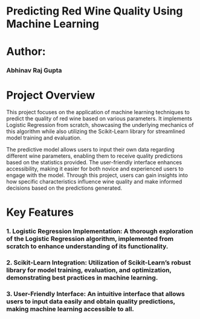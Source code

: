 # Predicting Red Wine Quality Using Machine Learning

# Author:
### Abhinav Raj Gupta

# Project Overview
This project focuses on the application of machine learning techniques to predict the quality of red wine based on various parameters. It implements Logistic Regression from scratch, showcasing the underlying mechanics of this algorithm while also utilizing the Scikit-Learn library for streamlined model training and evaluation.

The predictive model allows users to input their own data regarding different wine parameters, enabling them to receive quality predictions based on the statistics provided. The user-friendly interface enhances accessibility, making it easier for both novice and experienced users to engage with the model. Through this project, users can gain insights into how specific characteristics influence wine quality and make informed decisions based on the predictions generated.

# Key Features
### 1. Logistic Regression Implementation: A thorough exploration of the Logistic Regression algorithm, implemented from scratch to enhance understanding of its functionality.
### 2. Scikit-Learn Integration: Utilization of Scikit-Learn’s robust library for model training, evaluation, and optimization, demonstrating best practices in machine learning.
### 3. User-Friendly Interface: An intuitive interface that allows users to input data easily and obtain quality predictions, making machine learning accessible to all.

